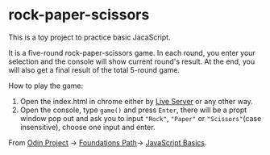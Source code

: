 # rock-paper-scissors
This is a toy project to practice basic JacaScript.

It is a five-round rock-paper-scissors game. In each round, you enter your selection and the console will show current round's result. At the end, you will also get a final result of the total 5-round game.

How to play the game:
1. Open the index.html in chrome either by [Live Server](https://marketplace.visualstudio.com/items?itemName=ritwickdey.LiveServer) or any other way.
2. Open the console, type `game()` and press `Enter`, there will be a propt window pop out and ask you to input `"Rock"`, `"Paper"` or `"Scissors"`(case insensitive), choose one input and enter.

From [Odin Project](https://www.theodinproject.com/) -> [Foundations Path](https://www.theodinproject.com/paths/foundations)-> [JavaScript Basics](https://www.theodinproject.com/paths/foundations/courses/foundations#javascript-basics).
